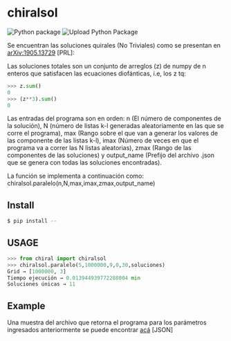 # chiralsol

![Python package](https://github.com/valentinafv96/chiralsol/workflows/Python%20package/badge.svg)
![Upload Python Package](https://github.com/valentinafv96/chiralsol/workflows/Upload%20Python%20Package/badge.svg)

Se encuentran las soluciones quirales (No Triviales) como se presentan en [arXiv:1905.13729](https://arxiv.org/abs/1905.13729) [PRL]:

Las soluciones totales son un conjunto de arreglos (z) de numpy de n enteros que satisfacen las ecuaciones diofánticas, i.e, los z tq:

```python
>>> z.sum()
0
>>> (z**3).sum()
0
```

Las entradas del programa son en orden: n (El número de componentes de la solución), N (número de listas k-l generadas aleatoriamente en las que se corre el programa), max (Rango sobre el que van a generar los valores de las componente de las listas k-l), imax (Número de veces en que el programa va a correr las N listas aleatorias), zmax (Rango de las componentes de las soluciones) y output_name (Prefijo del archivo .json que se genera con todas las soluciones encontradas).

La función se implementa a continuación como: chiralsol.paralelo(n,N,max,imax,zmax,output_name)

## Install
```bash
$ pip install --
```
## USAGE
```python
>>> from chiral import chiralsol
>>> chiralsol.paralelo(5,1000000,9,0,30,soluciones)
Grid → [1000000, 3]
Tiempo ejecución → 0.013944939772288004 min
Soluciones únicas → 11
```

## Example
Una muestra del archivo que retorna el programa para los parámetros ingresados anteriormente se puede encontrar [acá](https://github.com/valentinafv96/chiralsol/blob/main/soluciones_5.json) [JSON]

